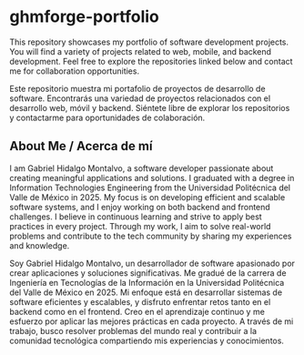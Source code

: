 # ghmforge-portfolio
This repository showcases my portfolio of software development projects. You will find a variety of projects related to web, mobile, and backend development. Feel free to explore the repositories linked below and contact me for collaboration opportunities.

Este repositorio muestra mi portafolio de proyectos de desarrollo de software. Encontrarás una variedad de proyectos relacionados con el desarrollo web, móvil y backend. Siéntete libre de explorar los repositorios y contactarme para oportunidades de colaboración.

## About Me / Acerca de mí
I am Gabriel Hidalgo Montalvo, a software developer passionate about creating meaningful applications and solutions. I graduated with a degree in Information Technologies Engineering from the Universidad Politécnica del Valle de México in 2025. My focus is on developing efficient and scalable software systems, and I enjoy working on both backend and frontend challenges. I believe in continuous learning and strive to apply best practices in every project. Through my work, I aim to solve real-world problems and contribute to the tech community by sharing my experiences and knowledge.

Soy Gabriel Hidalgo Montalvo, un desarrollador de software apasionado por crear aplicaciones y soluciones significativas. Me gradué de la carrera de Ingeniería en Tecnologías de la Información en la Universidad Politécnica del Valle de México en 2025. Mi enfoque está en desarrollar sistemas de software eficientes y escalables, y disfruto enfrentar retos tanto en el backend como en el frontend. Creo en el aprendizaje continuo y me esfuerzo por aplicar las mejores prácticas en cada proyecto. A través de mi trabajo, busco resolver problemas del mundo real y contribuir a la comunidad tecnológica compartiendo mis experiencias y conocimientos.
